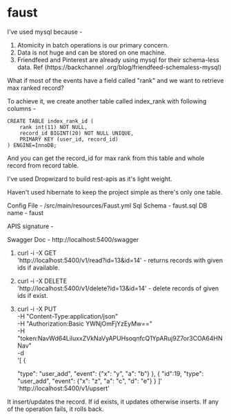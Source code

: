 # faust


I've used mysql because -

1) Atomicity in batch operations is our primary concern.
2) Data is not huge and can be stored on one machine.
3) Friendfeed and Pinterest are already using mysql for their schema-less data. Ref (https://backchannel
.org/blog/friendfeed-schemaless-mysql)



What if most of the events have a field called "rank" and we want to retrieve max ranked
record?

To achieve it, we create another table called index_rank with following columns -

    CREATE TABLE index_rank_id (
        rank int(11) NOT NULL,
        record_id BIGINT(20) NOT NULL UNIQUE,
        PRIMARY KEY (user_id, record_id)
    ) ENGINE=InnoDB;


And you can get the record_id for max rank from this table and whole record from record table.





I've used Dropwizard to build rest-apis as it's light weight.

Haven't used hibernate to keep the project simple as there's only one table.


Config File - /src/main/resources/Faust.yml
Sql Schema - faust.sql
DB name - faust


APIS signature -

Swagger Doc - http://localhost:5400/swagger

1) curl -i -X GET \
 'http://localhost:5400/v1/read?id=13&id=14'    - returns records with given ids if available.

2) curl -i -X DELETE \
    'http://localhost:5400/v1/delete?id=13&id=14'  - delete records of given ids if exist.

3) curl -i -X PUT \
      -H "Content-Type:application/json" \
      -H "Authorization:Basic YWNjOmFjYzEyMw==" \
      -H "token:NavWd64LiluxxZVkNaVyAPUHsoqnfcQ1YpARuj9Z7or3COA64HNNav" \
      -d \
   '[
    {

     "type": "user_add",
     "event": {"x": "y", "a": "b"}
   },
     {
       "id":19,
     "type": "user_add",
       "event": {"x": "z", "a": "c", "d": "e"}
   }
     ]' \
    'http://localhost:5400/v1/upsert'

 It insert/updates the record.  If id exists, it updates otherwise inserts. If any of the operation fails, it rolls
 back.





